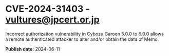 # CVE-2024-31403 - vultures@jpcert.or.jp

Incorrect authorization vulnerability in Cybozu Garoon 5.0.0 to 6.0.0 allows a remote authenticated attacker to alter and/or obtain the data of Memo.

**Publish date:** 2024-06-11
